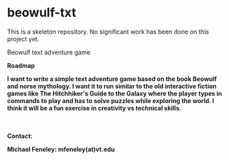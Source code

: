 # beowulf-txt

This is a skeleton repository. No significant work has been done on this project yet.

Beowulf text adventure game

<b>Roadmap<b/>

I want to write a simple text adventure game based on the book Beowulf and norse mythology. I want it to run similar to the old interactive fiction games like The Hitchhiker's Guide to the Galaxy where the player types in commands to play and has to solve puzzles while exploring the world. I think it will be a fun exercise in creativity vs technical skills.


<br>
<br>
<b>Contact:</b>

Michael Feneley: mfeneley(at)vt.edu
